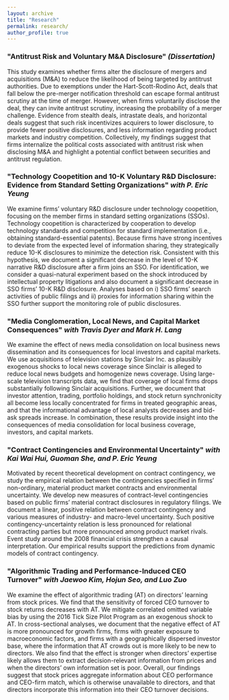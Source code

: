 ```yaml
---
layout: archive
title: "Research"
permalink: research/
author_profile: true
---
```


### "Antitrust Risk and Voluntary M&A Disclosure" <em>(Dissertation)</em>

This study examines whether firms alter the disclosure of mergers and acquisitions (M&A) to reduce the likelihood of being targeted by antitrust authorities. Due to exemptions under the Hart-Scott-Rodino Act, deals that fall below the pre-merger notification threshold can escape formal antitrust scrutiny at the time of merger. However, when firms voluntarily disclose the deal, they can invite antitrust scrutiny, increasing the probability of a merger challenge. Evidence from stealth deals, intrastate deals, and horizontal deals suggest that such risk incentivizes acquirers to lower disclosure, to provide fewer positive disclosures, and less information regarding product markets and industry competition. Collectively, my findings suggest that firms internalize the political costs associated with antitrust risk when disclosing M\&A and highlight a potential conflict between securities and antitrust regulation.

### "Technology Coopetition and 10-K Voluntary R&D Disclosure: Evidence from Standard Setting Organizations" <em>with P. Eric Yeung</em>

We examine firms’ voluntary R&D disclosure under technology coopetition, focusing on the member firms in standard setting organizations (SSOs). Technology coopetition is characterized by cooperation to develop technology standards and competition for standard implementation (i.e., obtaining standard-essential patents). Because firms have strong incentives to deviate from the expected level of information sharing, they strategically reduce 10-K disclosures to minimize the detection risk. Consistent with this hypothesis, we document a significant decrease in the level of 10-K narrative R&D disclosure after a firm joins an SSO. For identification, we consider a quasi-natural experiment based on the shock introduced by intellectual property litigations and also document a significant decrease in SSO firms’ 10-K R&D disclosure. Analyses based on i) SSO firms’ search activities of public filings and ii) proxies for information sharing within the SSO further support the monitoring role of public disclosures.

### "Media Conglomeration, Local News, and Capital Market Consequences" <em>with Travis Dyer and Mark H. Lang</em>

We examine the effect of news media consolidation on local business news dissemination and its consequences for local investors and capital markets. We use acquisitions of television stations by Sinclair Inc. as plausibly exogenous shocks to local news coverage since Sinclair is alleged to reduce local news budgets and homogenize news coverage. Using large-scale television transcripts data, we find that coverage of local firms drops substantially following Sinclair acquisitions. Further, we document that investor attention, trading, portfolio holdings, and stock return synchronicity all become less locally concentrated for firms in treated geographic areas, and that the informational advantage of local analysts decreases and bid-ask spreads increase. In combination, these results provide insight into the consequences of media consolidation for local business coverage, investors, and capital markets.

### "Contract Contingencies and Environmental Uncertainty" <em>with Kai Wai Hui, Guoman She, and P. Eric Yeung</em>

Motivated by recent theoretical development on contract contingency, we study the empirical relation between the contingencies specified in firms’ non-ordinary, material product market contracts and environmental uncertainty. We develop new measures of contract-level contingencies based on public firms’ material contract disclosures in regulatory filings. We document a linear, positive relation between contract contingency and various measures of industry- and macro-level uncertainty. Such positive contingency-uncertainty relation is less pronounced for relational contracting parties but more pronounced among product market rivals. Event study around the 2008 financial crisis strengthen a causal interpretation. Our empirical results support the predictions from dynamic models of contract contingency.

### "Algorithmic Trading and Performance-Induced CEO Turnover" <em>with Jaewoo Kim, Hojun Seo, and Luo Zuo </em>

We examine the effect of algorithmic trading (AT) on directors’ learning from stock prices. We find that the sensitivity of forced CEO turnover to stock returns decreases with AT. We mitigate correlated omitted variable bias by using the 2016 Tick Size Pilot Program as an exogenous shock to AT. In cross-sectional analyses, we document that the negative effect of AT is more pronounced for growth firms, firms with greater exposure to macroeconomic factors, and firms with a geographically dispersed investor base, where the information that AT crowds out is more likely to be new to directors. We also find that the effect is stronger when directors’ expertise likely allows them to extract decision-relevant information from prices and when the directors’ own information set is poor. Overall, our findings suggest that stock prices aggregate information about CEO performance and CEO-firm match, which is otherwise unavailable to directors, and that directors incorporate this information into their CEO turnover decisions.